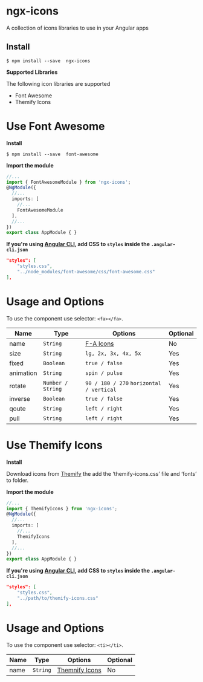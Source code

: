 # ngx-icons

 A collection of icons libraries to use in your Angular apps

 ## Install

 ```shell
 $ npm install --save  ngx-icons
 ```

**Supported Libraries**

The following icon libraries are supported

* Font Awesome
* Themify Icons

 # Use Font Awesome

 **Install**

 ```shell
 $ npm install --save  font-awesome
 ```

**Import the module**
```typescript
//...
import { FontAwesomeModule } from 'ngx-icons';
@NgModule({
  //...
  imports: [
    //...
    FontAwesomeModule
  ],
  //...
})
export class AppModule { }
```

**If you're using [Angular CLI](https://github.com/angular/angular-cli), add  CSS to `styles` inside the `.angular-cli.json`**
```json
"styles": [
    "styles.css",
    "../node_modules/font-awesome/css/font-awesome.css"
],
```

# Usage and Options
To use the component use selector: `<fa></fa>`.

Name      | Type               | Options                                   | Optional
---       | ---                | ---                                       | ---
name      | `String`           | [F-A Icons](http://fontawesome.io/icons/) | No
size      | `String`           | `lg, 2x, 3x, 4x, 5x`                      | Yes
fixed     | `Boolean`          | `true / false`                            | Yes
animation | `String`           | `spin / pulse`                            | Yes
rotate    | `Number / String`  | `90 / 180 / 270` `horizontal / vertical`  | Yes
inverse   | `Boolean`          | `true / false`                            | Yes
qoute     | `String`           | `left / right`                            | Yes
pull      | `String`           | `left / right`                            | Yes

 # Use Themify Icons

 **Install**

 Download icons from [Themify](https://themify.me/themify-icons) the add the ‘themify-icons.css’ file and ‘fonts’ to folder.

**Import the module**
```typescript
//...
import { ThemifyIcons } from 'ngx-icons';
@NgModule({
  //...
  imports: [
    //...
    ThemifyIcons
  ],
  //...
})
export class AppModule { }
```

**If you're using [Angular CLI](https://github.com/angular/angular-cli), add  CSS to `styles` inside the `.angular-cli.json`**
```json
"styles": [
    "styles.css",
    "../path/to/themify-icons.css"
],
```

# Usage and Options
To use the component use selector: `<ti></ti>`.


Name      | Type               | Options                                   | Optional
---       | ---                | ---                                       | ---
name      | `String`           | [Themnify Icons](https://themify.me/themify-icons) | No